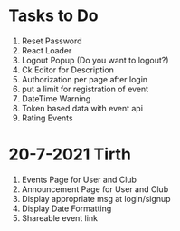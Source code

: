 # Tasks to Do

1. Reset Password
2. React Loader
3. Logout Popup (Do you want to logout?)
4. Ck Editor for Description
5. Authorization per page after login
6. put a limit for registration of event
7. DateTime Warning
8. Token based data with event api
9. Rating Events

# 20-7-2021 Tirth
1. Events Page for User and Club
2. Announcement Page for User and Club
3. Display appropriate msg at login/signup
4. Display Date Formatting
5. Shareable event link

